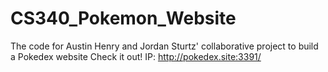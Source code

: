 # CS340_Pokemon_Website
The code for Austin Henry and Jordan Sturtz' collaborative project to build a Pokedex website
Check it out!
  IP: http://pokedex.site:3391/
